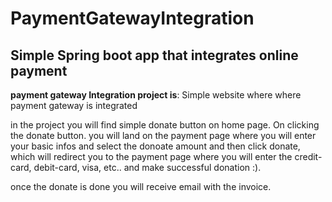 # PaymentGatewayIntegration
Simple Spring boot app that integrates online payment
--------------------------------------------------------
**payment gateway Integration project is**: Simple website where where payment gateway is integrated


in the project you will find simple donate button on home page. On clicking 
the donate button. you will land on the payment page where you will enter your basic infos and select the donoate amount and then click donate,
which will redirect you to the payment page where you will enter the credit-card, debit-card, visa, etc.. and make successful donation :).

once the donate is done you will receive email with the invoice.

